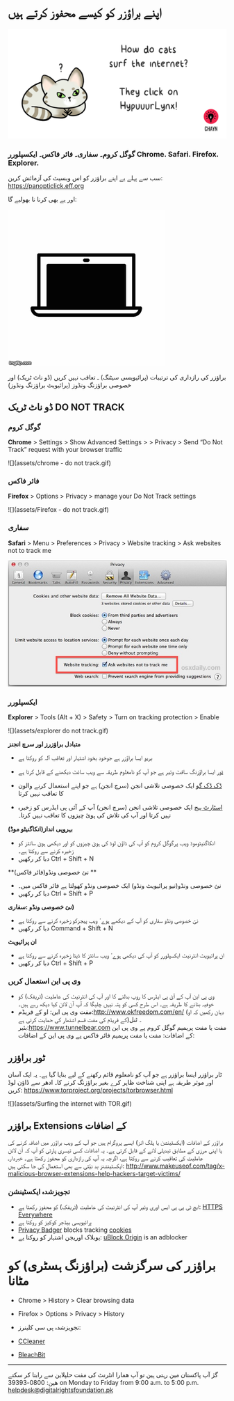 # اپنے براؤزر کو کیسے محفوز کرتے ہیں

![](assets/HypuuurLynx.gif)

### گوگل کروم۔ سفاری۔ فائر فاکس۔ ایکسپلورر Chrome. Safari. Firefox. Explorer.

سب سے پہلے یے اپنے براؤزر کو اس وبسیٹ کی آزمائش کرین: https://panopticlick.eff.org 

اور یے بھی کرنا نا بھولیے گا:

![](assets/cover_laptop_cam.gif)




براؤزر کی رازداری کی ترتیبات (پرائیویسی سیٹنگ) ـ تعاقب نہیں کریں (ڈو ناٹ ٹریک) اور خصوصی براؤزنگ ونڈوز (پرائیویٹ براؤزنگ ونڈوز)

## ڈو ناٹ ٹریک DO NOT TRACK
### گوگل کروم

**Chrome** &gt; Settings &gt; Show Advanced Settings &gt; &gt; Privacy &gt; Send “Do Not Track” request with your browser traffic

![](assets/chrome - do not track.gif)


### فائر فاکس

**Firefox** &gt; Options &gt; Privacy &gt; manage your Do Not Track settings


![](assets/Firefox - do not track.gif)

### سفاری
**Safari** &gt; Menu &gt; Preferences &gt; Privacy &gt; Website tracking &gt; Ask websites not to track me


![](assets/do-not-track-safari.jpg)

### ایکسپلورر
**Explorer** &gt; Tools \(Alt + X\) &gt; Safety &gt; Turn on tracking protection &gt; Enable


![](assets/explorer do not track.gif)


**متبادل براؤزرز اور سرچ انجنز**

* [بریو](/www.brave.com) ایسا براؤزر ہے جوخود بخود اشتہار اور تعاقب آلہ کو روکتا ہے

* [ٹور](https://www.torproject.org) ایسا براؤزنگ سافٹ وئیر ہے جو آپ کو نامعلوم طریقہ سے ویب سائٹ  دیکھنے کے قابل کرتا ہے

* [ڈک ڈک گو](https://duckduckgo.com/about) ایک خصوصی تلاشی انجن (سرچ انجن) ہے جو اپنے استعمال کرنے والون کا تعاقب نہیں کرتا

* [اسٹارٹ پیج](https://www.startpage.com) ایک خصوصی تلاشی انجن (سرچ انجن) آپ کے آئی پی ایڈرس کو زخیرہ نہیں کرتا اور آپ کی تلاش کی ہوئ چیزوں کا تعاقب نہیں کرتا۔


**بہروپی انداز(انکاگنیٹو موڈ)**

* انکاگنیٹوموڈ ویب پرگوگل کروم کو آپ کی ڈاؤن لوڈ کی ہوئ چیزوں کو اور دیکھی ہوئ سائٹز کو زخیرہ کرنے سے روکتا ہے۔
* دبا کر رکھیں  Ctrl + Shift + N

**نئ خصوصی ونڈو(فائر فاکس) **

* نئ خصوصی ونڈو(نیو پرائیویٹ ونڈو) ایک خصوصی ونڈو کھولتا ہے فائر فاکس میں۔
* دبا کر رکھیں  Ctrl + Shift + P


**نئ خصوصی ونڈو :سفاری)**

* نئ خصوصی ونڈو سفاری کو آپ کے دیکھے ہوےٴ ویب پیجزکو زخیرہ کرنے سے روکتا ہے
* دبا کر رکھیں  Command + Shift + N


**ان پرائیویٹ**

* ان پرائیویٹ انٹرنیٹ ایکسپلورر کو آپ کی دیکھی ہوےٴ ویب سائٹز کا ڈیٹا زخیرہ کرنے سے روکتا ہے
* دبا کر رکھیں Ctrl + Shift + P


### وی پی این استعمال کریں
* وی پی این آپ کے آئ پی ایڈرس کا روپ بدلنے کا اور آپ کی انٹرنیٹ کی عاملیت (ٹریفک) کو خوفیہ بنانے کا طریقہ ہے۔ اس طرح کسی کو پتہ نیہں چلیگا کہ آپ آن لائن کیا دیکھ رہے ہیں۔ 
* مفت وی پی این: او کے فریڈم:http://www.okfreedom.com/en/ (دہان رکھیں کہ او کے فریڈم کی مفت قسم اشتھار کی حمایت کرتی ہے)۔ ٹنل بئیر:https://www.tunnelbear.com مفت یا مفت پریمیم گوگل کروم پے وی پی این کے اضافات: مفت یا مفت پریمیم فائر فاکس پے وی پی این کے اضافات:



## ٹور  براؤزر

ٹار براؤزر ایسا براؤزر ہے جو آپ کو نامعلوم قائم رکھنے کے لیے بنایا گیا ہے۔ یہ ایک آسان اور موثر طریقہ ہے اپنی شناخت ظاہر کرے بغیر براؤزنگ کرنے کا۔ ادھر سے ڈاؤن لوڈ کرین: https://www.torproject.org/projects/torbrowser.html

![](assets/Surfing the internet with TOR.gif)

 ## براؤزر Extensions  کے اضافات

براؤزر کے اضافات (ایکسٹینشن یا پلگ انز) ایسے پروگرام ہیں جو آپ کے ویب براؤزر میں اضافہ کرنے کی یا اپنی مرزی کے مطابق تبدیلی لانے کے قابل کرتی ہے۔ یہ اضافات کسی تیسری پارٹی کو آپ کہ آن لائن عاملیت کی تعاقیب کرنے سے روکتا ہے، اگرچہ یہ آپ کی رازداری کو محفوز رکھتا ہے۔ خبردارـ ایکسٹینشنز بد نیّتی سے بھی استعمال کی جا سکتی ہیں:
 http://www.makeuseof.com/tag/x-malicious-browser-extensions-help-hackers-target-victims/

### تجویزشدہ ایکسٹینشن

* ایچ ٹی پی پی ایس اوری وئیر آپ کی انٹرنیٹ کی عاملیت (ٹریفک) کو محفوز رکھتا ہے:
[HTTPS Everywhere](https://www.google.com/url?q=https://www.eff.org/https-everywhere) 
* پرائیویسی بیڈجر کوکیز کو روکتا ہے
* [Privacy Badger](https://www.google.com/url?q=https://www.eff.org/privacybadger&sa=D&ust=1478912695313000&usg=AFQjCNHNcMDqQbrzK_GX-cQYVUy8pTlayw) blocks tracking [cookies](https://www.google.com/url?q=https://en.wikipedia.org/wiki/HTTP_cookie&sa=D&ust=1478912695313000&usg=AFQjCNH4OGzxCGUGlINzUNYhUFSYSylzLA)
* یوبلاک اوریجن اشتہار کو روکتا یے:
[uBlock Origin](https://www.google.com/url?q=https://www.ublock.org/&sa=D&ust=1478912695314000&usg=AFQjCNGJa0xJXHwX03kI2KCd3aZ1nc58KA) is an adblocker

# براؤزر کی سرگزشت (براؤزنگ ہسٹری) کو مٹانا
* Chrome &gt; History &gt; Clear browsing data
* Firefox &gt; Options &gt; Privacy &gt; History
* تجویزشدہ پی سی کلینرز:

* [CCleaner](https://www.google.com/url?q=http://www.piriform.com/ccleaner&sa=D&ust=1478912695317000&usg=AFQjCNHmtswm2AwMsRtywjxd7unIPKSXSg)

* [BleachBit](https://www.google.com/url?q=http://www.bleachbit.org/&sa=D&ust=1478912695318000&usg=AFQjCNEjz3m2EuO6O2lPl4Vo_KAe6CHsjQ)

---
گرٰ آپ پاکستان مین رہتی ہین تو آپ ھمارا انٹرنٹ کی مفت حلپلاین سے رابتا کر سکتے ھین: 0800-39393 on Monday to Friday from 9:00 a.m. to 5:00 p.m. helpdesk@digitalrightsfoundation.pk




